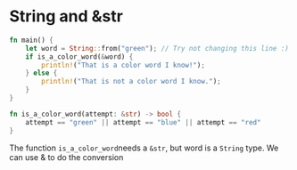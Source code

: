 # String and &str

```rust
fn main() {
    let word = String::from("green"); // Try not changing this line :)
    if is_a_color_word(&word) {
        println!("That is a color word I know!");
    } else {
        println!("That is not a color word I know.");
    }
}

fn is_a_color_word(attempt: &str) -> bool {
    attempt == "green" || attempt == "blue" || attempt == "red"
}

```

The function `is_a_color_word`needs a  `&str`, but word is a `String` type. We can use & to do the conversion